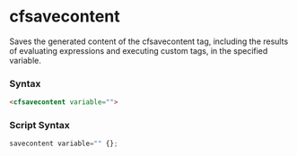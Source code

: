 # cfsavecontent

Saves the generated content of the cfsavecontent tag, including the results of evaluating expressions and executing custom tags, in the specified variable.

### Syntax

```html
<cfsavecontent variable="">
```

### Script Syntax

```javascript
savecontent variable="" {};
```
